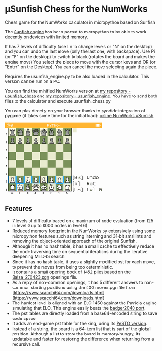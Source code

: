 # μSunfish Chess for the NumWorks
Chess game for the NumWorks calculator in micropython based on Sunfish

The [Sunfish engine](https://github.com/thomasahle/sunfish) has been ported to micropython to be able to work decently on devices with limited memory.

It has 7 levels of difficulty (use Ln to change levels or "N" on the desktop) and you can undo the last move (only the last one, with backspace).
Use Pi (or "P" on the desktop) to switch to black (rotates the board and makes the engine move) 
You select the piece to move with the cursor keys and OK (or "Enter" on the Desktop). You can cancel the move selecting again the piece.

Requires the usunfish_engine.py to be also loaded in the calculator.
This version can be run on a PC.

You can find the minified NumWorks version at [my repository - usunfish_chess](https://my.numworks.com/python/fizban/usunfish_chess) and [my repository - usunfish_engine](https://my.numworks.com/python/fizban/usunfish_engine). You have to send both files to the calculator and execute usunfish_chess.py


You can play directly on your browser thanks to pyodide integration of pygame (it takes some time for the initial load):
[online NumWorks uSunfish](https://fizban99.github.io/numworks_usunfish/app)


![Screenshot](img/screenshot.png)


## Features
- 7 levels of difficulty based on a maximum of node evaluation (from 125 in level 0 up to 8000 nodes in level 6)
- Reduced memory footprint in the NumWorks by extensively using some micropython features such as string interning and 31-bit smallints and removing the object-oriented approach of the original Sunfish.
- Although it has no hash table, it has a small cache to effectively reduce the node traversing time on sequential iterations during the iterative deepening MTD-bi search
- Since it has no hash table, it uses a slightly modified pst for each move, to prevent the moves from being too deterministic.
- It contains a small opening book of 1452 plies based on the [Balsa_270423.pgn](https://sites.google.com/site/computerschess/balsa-suite-270423) openings file.
- As a reply of non-common openings, it has 5 different answers to non-common starting positions using the 400 moves.pgn file from [https://www.scacchi64.com/downloads.html](https://www.scacchi64.com/downloads.html)
- The hardest level is aligned with an ELO 1450 against the Patricia engine simulating that ELO. This engine easily beats the [badger2040 port](https://github.com/niutech/chess-badger2040).
- The pst tables are directly loaded from a base64-encoded string to save code space
- It adds an end-game pst table for the king, using its [PeSTO version](https://www.chessprogramming.org/PeSTO%27s_Evaluation_Function).
- Instead of a string, the board is a 64-item list that is part of the global position. Although a list to store the board is memory-hungry, its updatable and faster for restoring the difference when returning from a recursive call.